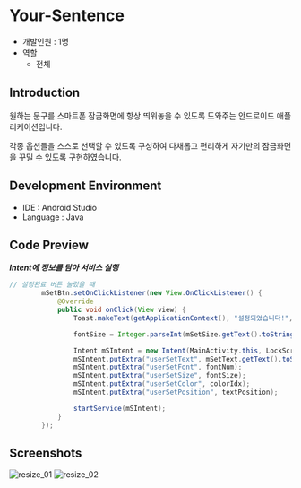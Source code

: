 # Your-Sentence
- 개발인원 : 1명
- 역할
  - 전체
## Introduction
원하는 문구를 스마트폰 잠금화면에 항상 띄워놓을 수 있도록 도와주는 안드로이드 애플리케이션입니다. 

각종 옵션들을 스스로 선택할 수 있도록 구성하여 다채롭고 편리하게 자기만의 잠금화면을 꾸밀 수 있도록 구현하였습니다.

## Development Environment
- IDE : Android Studio
- Language : Java

## Code Preview
***Intent에 정보를 담아 서비스 실행***
```java
// 설정완료 버튼 눌렀을 때
        mSetBtn.setOnClickListener(new View.OnClickListener() {
            @Override
            public void onClick(View view) {
                Toast.makeText(getApplicationContext(), "설정되었습니다!", Toast.LENGTH_LONG).show();

                fontSize = Integer.parseInt(mSetSize.getText().toString());

                Intent mSIntent = new Intent(MainActivity.this, LockScreenTextService.class);
                mSIntent.putExtra("userSetText", mSetText.getText().toString());
                mSIntent.putExtra("userSetFont", fontNum);
                mSIntent.putExtra("userSetSize", fontSize);
                mSIntent.putExtra("userSetColor", colorIdx);
                mSIntent.putExtra("userSetPosition", textPosition);

                startService(mSIntent);
            }
        });
```

## Screenshots
![resize_01](https://user-images.githubusercontent.com/45503931/56092562-99fe7000-5ef8-11e9-96af-e486960320f5.png)
![resize_02](https://user-images.githubusercontent.com/45503931/56092564-99fe7000-5ef8-11e9-8aec-90b2678485fd.png)
